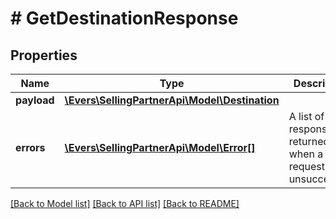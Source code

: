# # GetDestinationResponse

## Properties

Name | Type | Description | Notes
------------ | ------------- | ------------- | -------------
**payload** | [**\Evers\SellingPartnerApi\Model\Destination**](Destination.md) |  | [optional]
**errors** | [**\Evers\SellingPartnerApi\Model\Error[]**](Error.md) | A list of error responses returned when a request is unsuccessful. | [optional]

[[Back to Model list]](../../README.md#models) [[Back to API list]](../../README.md#endpoints) [[Back to README]](../../README.md)
